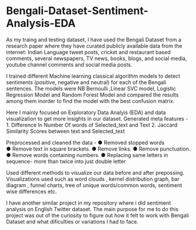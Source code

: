 # Bengali-Dataset-Sentiment-Analysis-EDA
As my traing and testing dataset, I have used the Bengali Dataset from a research paper where they have curated publicly available data from the internet: 
Indian Language tweet posts, cricket and restaurant based comments, several newspapers, TV news, books, blogs, and social media, youtube channel comments and social media posts.

I trained different Machine learning classical algorithm models to detect sentiments
(positive, negative and neutral) for each of the Bengali sentences.
The models were NB Bernoulli ,Linear SVC model, Logistic Regression Model and Random Forest Model and compared the results among them inorder to find the model with 
the best confusion matrix.

Here I mainly focused on Exploratory Data Analyis (EDA) and data visualization to get more insights in our dataset.
Generated meta features - 1. Difference In Number Of words of Selected_text and Text
                          2. Jaccard Similarity Scores between text and Selected_text

Preprocessed and cleaned the data - 
● Removed stopped words  
● Remove text in square brackets.
● Remove links.
● Remove punctuation.
● Remove words containing numbers.
● Replacing same letters in sequence- more than twice into just double letter

Used different methods to visualize our data before and after prepossing. 
Visualizations used such as word clouds , kernel distribution graph, bar diagram , funnel charts, tree of unique words/common words, sentiment wise differences etc.

I have another similar project in my repository where i did sentiment analysis on English Twitter dataset. The main purpose for me to do this project was out of the curiosity to figure out how it felt to work with Bengali Dataset and what dificulties or variations I had to face.



